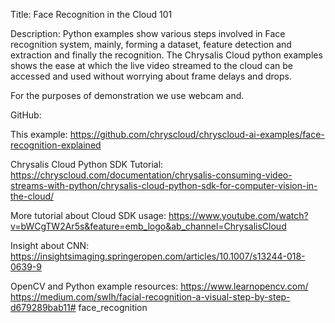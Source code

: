 Title: Face Recognition in the Cloud 101

Description: 
Python examples show various steps involved in Face recognition system, mainly, forming a dataset, feature detection and extraction and finally the recognition. The Chrysalis Cloud python examples shows the ease at which the live video streamed to the cloud can be accessed and used without worrying about frame delays and drops.

For the purposes of demonstration we use webcam and. 

GitHub: 

This example:
https://github.com/chryscloud/chryscloud-ai-examples/face-recognition-explained

Chrysalis Cloud Python SDK Tutorial:
https://chryscloud.com/documentation/chrysalis-consuming-video-streams-with-python/chrysalis-cloud-python-sdk-for-computer-vision-in-the-cloud/

More tutorial about Cloud SDK usage:
https://www.youtube.com/watch?v=bWCgTW2Ar5s&feature=emb_logo&ab_channel=ChrysalisCloud

Insight about CNN:
https://insightsimaging.springeropen.com/articles/10.1007/s13244-018-0639-9

OpenCV and Python example resources:
https://www.learnopencv.com/
https://medium.com/swlh/facial-recognition-a-visual-step-by-step-d679289bab11# face_recognition

